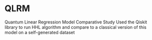 # QLRM
Quantum Linear Regression Model Comparative Study
Used the Qiskit library to run HHL algorithm and compare to a classical version of this model on a self-generated dataset
